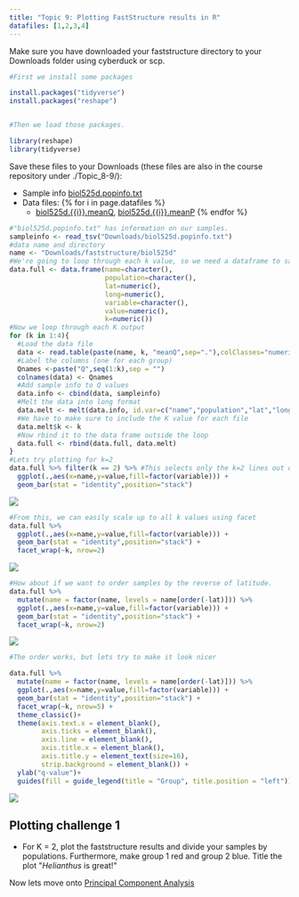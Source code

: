 ```yaml
---
title: "Topic 9: Plotting FastStructure results in R"
datafiles: [1,2,3,4]
---
```


Make sure you have downloaded your faststructure directory to your Downloads folder using cyberduck or scp.

``` r
#First we install some packages

install.packages("tidyverse")
install.packages("reshape")


#Then we load those packages.

library(reshape)
library(tidyverse)
```


Save these files to your Downloads (these files are also in the course repository under ./Topic_8-9/):
  - Sample info [biol525d.popinfo.txt](biol525d.popinfo.txt)
  - Data files:
    {% for i in page.datafiles %}
    - [biol525d.{{i}}.meanQ](./biol525d.{{i}}.meanQ), [biol525d.{{i}}.meanP](./biol525d.{{i}}.meanP)
    {% endfor %}

``` r
#"biol525d.popinfo.txt" has information on our samples.
sampleinfo <- read_tsv("Downloads/biol525d.popinfo.txt")
#data name and directory
name <- "Downloads/faststructure/biol525d"
#We're going to loop through each k value, so we need a dataframe to save those values
data.full <- data.frame(name=character(),
                        population=character(),
                        lat=numeric(),
                        long=numeric(),
                        variable=character(),
                        value=numeric(),
                        k=numeric())
#Now we loop through each K output
for (k in 1:4){
  #Load the data file
  data <- read.table(paste(name, k, "meanQ",sep="."),colClasses="numeric")
  #Label the columns (one for each group)
  Qnames <-paste("Q",seq(1:k),sep = "")
  colnames(data) <- Qnames
  #Add sample info to Q values
  data.info <- cbind(data, sampleinfo)
  #Melt the data into long format
  data.melt <- melt(data.info, id.var=c("name","population","lat","long"))
  #We have to make sure to include the K value for each file
  data.melt$k <- k
  #Now rbind it to the data frame outside the loop
  data.full <- rbind(data.full, data.melt)
}
#Lets try plotting for k=2
data.full %>% filter(k == 2) %>% #This selects only the k=2 lines out of the full set
  ggplot(.,aes(x=name,y=value,fill=factor(variable))) +
  geom_bar(stat = "identity",position="stack")
```

![](figure/structure1-1.png)

``` r
#From this, we can easily scale up to all k values using facet
data.full %>%
  ggplot(.,aes(x=name,y=value,fill=factor(variable))) +
  geom_bar(stat = "identity",position="stack") +
  facet_wrap(~k, nrow=2)
```

![](figure/structure1-2.png)

``` r
#How about if we want to order samples by the reverse of latitude.
data.full %>%
  mutate(name = factor(name, levels = name[order(-lat)])) %>%
  ggplot(.,aes(x=name,y=value,fill=factor(variable))) +
  geom_bar(stat = "identity",position="stack") +
  facet_wrap(~k, nrow=2)
```


![](figure/structure1-3.png)

``` r
#The order works, but lets try to make it look nicer

data.full %>%
  mutate(name = factor(name, levels = name[order(-lat)])) %>%
  ggplot(.,aes(x=name,y=value,fill=factor(variable))) +
  geom_bar(stat = "identity",position="stack") +
  facet_wrap(~k, nrow=5) +
  theme_classic()+
  theme(axis.text.x = element_blank(),
        axis.ticks = element_blank(), 
        axis.line = element_blank(),
        axis.title.x = element_blank(),
        axis.title.y = element_text(size=16),
        strip.background = element_blank()) +
  ylab("q-value")+
  guides(fill = guide_legend(title = "Group", title.position = "left"))
```


![](figure/structure1-4.png)

Plotting challenge 1
--------------------

-   For K = 2, plot the faststructure results and divide your samples by populations. Furthermore, make group 1 red and group 2 blue. Title the plot "*Helianthus* is great!"



Now lets move onto [Principal Component Analysis](./pca.md)
